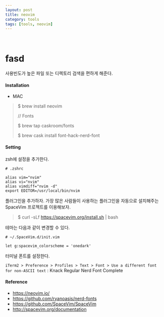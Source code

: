 ```yaml
---
layout: post
title: neovim
category: tools
tags: [tools, neovim]
---
```


&nbsp;

# fasd

사용빈도가 높은 파일 또는 디렉토리 검색을 편하게 해준다.

#### Installation

-  MAC

  > $ brew install neovim
  >
  > // Fonts
  >
  > $ brew tap caskroom/fonts
  >
  > $ brew cask install font-hack-nerd-font


#### Setting

zsh에 설정을 추가한다.

```shell
# .zshrc

alias vim="nvim"
alias vi="nvim"
alias vimdiff="nvim -d"
export EDITOR=/usr/local/bin/nvim
```

플러그인을 추가하자. 가장 많은 사람들이 사용하는 플러그인을 자동으로 설치해주는 SpaceVim 프로젝트를 이용해보자.

> $ curl -sLf https://spacevim.org/install.sh | bash

테마는 다음과 같이 변경할 수 있다.

```vim
# ~/.SpaceVim.d/init.vim

let g:spacevim_colorscheme = 'onedark'
```

터미널 폰트를 설정한다.

`iTerm2 > Preference > Profiles > Text > Font > Use a different font for non-ASCII text` : Knack Regular Nerd Font Complete

#### Reference

- https://neovim.io/
- https://github.com/ryanoasis/nerd-fonts
- https://github.com/SpaceVim/SpaceVim
- http://spacevim.org/documentation